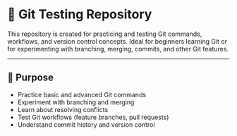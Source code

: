 # 🧪 Git Testing Repository

This repository is created for practicing and testing Git commands, workflows, and version control concepts. Ideal for beginners learning Git or for experimenting with branching, merging, commits, and other Git features.

---

## 📌 Purpose

- Practice basic and advanced Git commands
- Experiment with branching and merging
- Learn about resolving conflicts
- Test Git workflows (feature branches, pull requests)
- Understand commit history and version control
